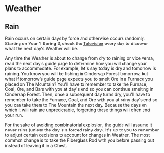 # Weather

## Rain

Rain occurs on certain days by force and otherwise occurs randomly. Starting on Year 1, Spring 3, check the [Television](https://stardewvalleywiki.com/Television) every day to discover what the next day's Weather will be.

Any time the Weather is about to change from dry to raining or vice versa, read the next day's guide page to determine how you will change your plans to accommodate. For example, let's say today is dry and tomorrow is raining. You know you will be fishing in Cindersap Forest tomorrow, but what if tomorrow's guide page expects you to smelt Ore in a Furnace you placed on The Mountain? You'll have to remember to take the Furnace, Coal, Ore, and Bars with you at day's end so you can continue smelting in Cindersap Forest. Then, once a subsequent day turns dry, you'll have to remember to take the Furnace, Coal, and Ore with you at rainy day's end so you can take them to The Mountain the next day. Because the days on which it will rain are unpredictable, forgetting these things will often end your run.

For the sake of avoiding combinatorial explosion, the guide will assume it never rains (unless the day is a forced rainy day). It's up to you to remember to adjust certain decisions to account for changes in Weather. The most common change is to take the Fiberglass Rod with you before passing out instead of leaving it in a Chest.
